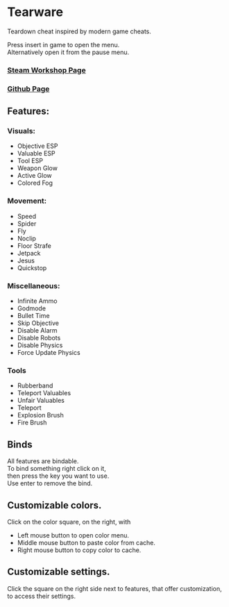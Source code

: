 # Tearware
Teardown cheat inspired by modern game cheats.
  
  
Press insert in game to open the menu.  
Alternatively open it from the pause menu.

### [Steam Workshop Page](https://steamcommunity.com/sharedfiles/filedetails/?id=2798126764) 
### [Github Page](https://github.com/SigmaSkid/Tearware)

## Features:
### Visuals: 
- Objective ESP
- Valuable ESP
- Tool ESP
- Weapon Glow
- Active Glow
- Colored Fog

### Movement:
- Speed
- Spider
- Fly
- Noclip
- Floor Strafe
- Jetpack
- Jesus
- Quickstop

### Miscellaneous:
- Infinite Ammo
- Godmode
- Bullet Time
- Skip Objective
- Disable Alarm
- Disable Robots
- Disable Physics
- Force Update Physics

### Tools
- Rubberband
- Teleport Valuables
- Unfair Valuables
- Teleport
- Explosion Brush
- Fire Brush


## Binds
All features are bindable.  
To bind something right click on it,  
then press the key you want to use.  
Use enter to remove the bind.  

## Customizable colors.
Click on the color square, on the right, with
- Left mouse button to open color menu. 
- Middle mouse button to paste color from cache.
- Right mouse button to copy color to cache.

## Customizable settings.
Click the square on the right side next to features,
that offer customization, to access their settings.